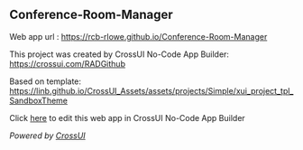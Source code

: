 ## Conference-Room-Manager
Web app url : https://rcb-rlowe.github.io/Conference-Room-Manager

This project was created by CrossUI No-Code App Builder: https://crossui.com/RADGithub

Based on template: https://linb.github.io/CrossUI_Assets/assets/projects/Simple/xui_project_tpl_SandboxTheme

Click [here](https://crossui.com/RADGithub/#!from=github&owner=rcb-rlowe&repo=Conference-Room-Manager) to edit this web app in CrossUI No-Code App Builder

<i>Powered by [CrossUI](https://crossui.com)</i>
